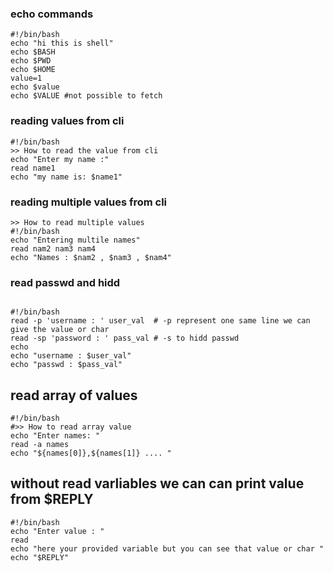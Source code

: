 ### echo commands
```
#!/bin/bash
echo "hi this is shell"
echo $BASH
echo $PWD
echo $HOME
value=1
echo $value
echo $VALUE #not possible to fetch
```
### reading values from cli 
```
#!/bin/bash
>> How to read the value from cli
echo "Enter my name :"
read name1
echo "my name is: $name1"
```
### reading multiple values from cli
```
>> How to read multiple values
#!/bin/bash
echo "Entering multile names"
read nam2 nam3 nam4
echo "Names : $nam2 , $nam3 , $nam4"
```
### read passwd and hidd
```

#!/bin/bash
read -p 'username : ' user_val  # -p represent one same line we can give the value or char
read -sp 'password : ' pass_val # -s to hidd passwd
echo
echo "username : $user_val"
echo "passwd : $pass_val"

```
## read array of values 
```
#!/bin/bash
#>> How to read array value
echo "Enter names: "
read -a names
echo "${names[0]},${names[1]} .... "

```
## without read varliables we can can print value from $REPLY 
```
#!/bin/bash
echo "Enter value : "
read
echo "here your provided variable but you can see that value or char "
echo "$REPLY"
```

